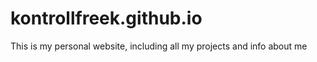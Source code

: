 # kontrollfreek.github.io

This is my personal website, including all my projects and info about me
